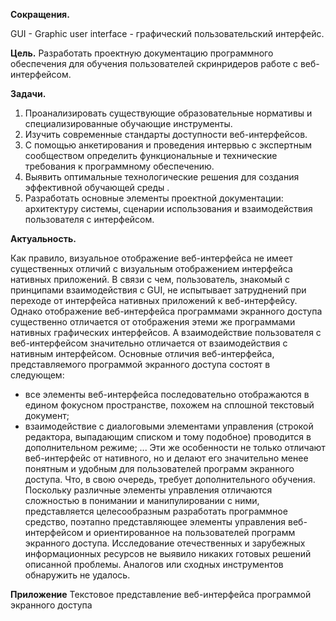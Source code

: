 ﻿**Сокращения.**

GUI - Graphic user interface - графический пользовательский интерфейс.

**Цель.**
Разработать проектную документацию программного обеспечения для обучения пользователей скринридеров работе с веб-интерфейсом.

**Задачи.**
1. Проанализировать существующие образовательные нормативы и специализированные обучающие инструменты.
2. Изучить современные стандарты доступности веб-интерфейсов.
3. С помощью анкетирования и проведения интервью с экспертным сообществом определить функциональные и технические требования к программному обеспечению.  
4. Выявить оптимальные технологические решения для создания эффективной обучающей среды .
5. Разработать основные элементы проектной документации: архитектуру системы, сценарии использования и взаимодействия пользователя с интерфейсом.  

**Актуальность.**

Как правило, визуальное отображение веб-интерфейса не имеет существенных отличий с визуальным отображением интерфейса нативных приложений. В связи с чем, пользователь, знакомый с принципами взаимодействия с GUI, не испытывает затруднений при переходе от интерфейса нативных приложений к веб-интерфейсу.
Однако отображение веб-интерфейса программами экранного доступа существенно отличается от отображения этеми же программами нативных графических интерфейсов. А взаимодействие пользователя с веб-интерфейсом значительно отличается от взаимодействия с нативным интерфейсом.
Основные отличия веб-интерфейса, представляемого программой экранного доступа состоят в следующем:
- все элементы веб-интерфейса последовательно отображаются в едином фокусном пространстве, похожем на сплошной текстовый документ;
- взаимодействие с диалоговыми элементами управления (строкой редактора, выпадающим списком и тому подобное) проводится в дополнительном режиме;
...
Эти же особенности не только отличают веб-интерфейс от нативного, но и делают его значительно менее понятным и удобным для пользователей программ экранного доступа. Что, в свою очередь, требует дополнительного обучения.
Поскольку различные элементы управления отличаются сложностью в понимании и манипулировании с ними, представляется целесообразным разработать программное средство, поэтапно представляющее элементы управления веб-интерфейсом и ориентированное на пользователей программ экранного доступа.
Исследование отечественных и зарубежных информационных ресурсов не выявило никаких готовых решений описанной проблемы. Аналогов или сходных инструментов обнаружить не удалось.



**Приложение**
Текстовое представление веб-интерфейса программой экранного доступа

